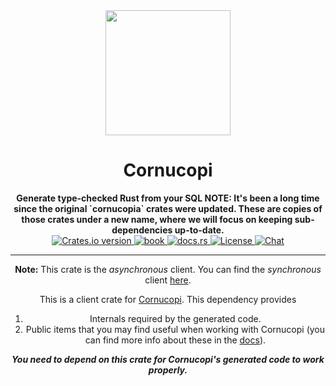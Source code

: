 <div align="center"> <img src="https://raw.githubusercontent.com/cornucopi-rs/cornucopi/main/assets/logo.svg" width=200 /> </div>
<h1 align="center">Cornucopi</h1>
<div align="center">
 <strong>
   Generate type-checked Rust from your SQL
 </strong>
 <strong>
   NOTE: It's been a long time since the original `cornucopia` crates were updated. These are copies of those crates under a new name, where we will focus on keeping sub-dependencies up-to-date.
 </strong>
<br />

<div align="center">
  <!-- Version -->
  <a href="https://crates.io/crates/cornucopi_async">
    <img src="https://img.shields.io/crates/v/cornucopi_async.svg?style=flat-square"
    alt="Crates.io version" />
  </a>

  <!-- Book -->
  <a href="https://cornucopi-rs.netlify.app/book/index.html">
  <img src="https://img.shields.io/badge/book-latest-blue?logo=mdbook&style=flat-square" alt="book">
  </a>

  <!-- Docs -->
  <a href="https://docs.rs/cornucopi_async/latest/cornucopi_async/">
    <img alt="docs.rs" src="https://img.shields.io/docsrs/cornucopi_async?style=flat-square">
  </a>

  <!-- License -->
  <a href="https://github.com/cornucopi-rs/cornucopi#License">
    <img src="https://img.shields.io/badge/License-APACHE--2.0%2FMIT-blue?style=flat-square" alt="License">
  </a>

  <!-- Chat -->
  <a href="https://discord.gg/nYwUmQDHBZ">
    <img src="https://img.shields.io/discord/987088069280825401?label=chat&logo=discord&style=flat-square" alt="Chat">
  </a>
</div>

---

**Note:** This crate is the *asynchronous* client. You can find the *synchronous* client [here](https://crates.io/crates/cornucopi_sync).

This is a client crate for [Cornucopi](https://crates.io/crates/cornucopi). This dependency provides
1. Internals required by the generated code.
2. Public items that you may find useful when working with Cornucopi (you can find more info about these in the [docs](https://docs.rs/cornucopi_async/latest/cornucopi_async/)).

***You need to depend on this crate for Cornucopi's generated code to work properly.***